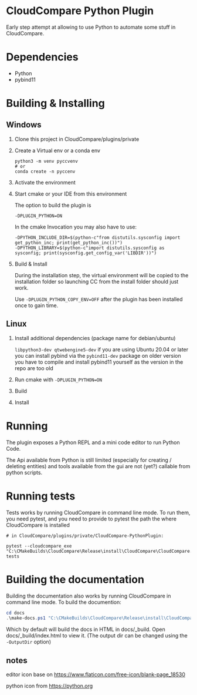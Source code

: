 # CloudCompare Python Plugin

Early step attempt at allowing to use Python to automate some stuff in CloudCompare.

# Dependencies

 - Python
 - pybind11

# Building & Installing

## Windows

1) Clone this project in CloudCompare/plugins/private

2) Create a Virtual env or a conda env

    ```shell script
    python3 -m venv pyccvenv 
    # or
    conda create -n pyccenv
    ```

3) Activate the environment
4) Start cmake or your IDE from this environment

    The option to build the plugin is 
    ```shell script
    -DPLUGIN_PYTHON=ON
    ```
    In the cmake Invocation you may also have to use:
    ```shell script
    -DPYTHON_INCLUDE_DIR=$(python-c"from distutils.sysconfig import get_python_inc; print(get_python_inc())")
    -DPYTHON_LIBRARY=$(python-c"import distutils.sysconfig as sysconfig; print(sysconfig.get_config_var('LIBDIR'))")
    ```
5) Build & Install

    During the installation step, the virtual environment will be copied to the installation folder
    so launching CC from the install folder should just work.
    
    Use `-DPLUGIN_PYTHON_COPY_ENV=OFF` after the plugin has been installed once to gain time.

## Linux

1) Install additional dependencies (package name for debian/ubuntu)

    `libpython3-dev qtwebengine5-dev`
    if you are using Ubuntu 20.04 or later you can install pybind via the  `pybind11-dev` package
    on older version you have to compile and install pybind11 yourself as the version in the repo
    are too old

2) Run cmake with `-DPLUGIN_PYTHON=ON`
3) Build
4) Install

# Running

The plugin exposes a Python REPL and a mini code editor to run Python Code.

The Api available from Python is still limited (especially for creating / deleting entities) and
tools available from the gui are not (yet?) callable from python scripts. 


# Running tests

Tests works by running CloudCompare in command line mode.
To run them, you need pytest, and you need to provide to pytest the path the where CloudCompare is installed

```shell
# in CloudCompare/plugins/private/CloudCompare-PythonPlugin:

pytest --cloudcompare_exe "C:\CMakeBuilds\CloudCompare\Release\install\CloudCompare\CloudCompare.exe" tests
```

# Building the documentation

Building the documentation also works by running CloudCompare in command line mode.
To build the documention:

``` powershell
cd docs
.\make-docs.ps1 "C:\CMakeBuilds\CloudCompare\Release\install\CloudCompare\CloudCompare.exe"
```

Which by default will build the docs in HTML in docs/_build. Open docs/_build/index.html to view it.
(The output dir can be changed using the `-OutputDir` option)


## notes
editor icon base on https://www.flaticon.com/free-icon/blank-page_18530

python icon from https://python.org